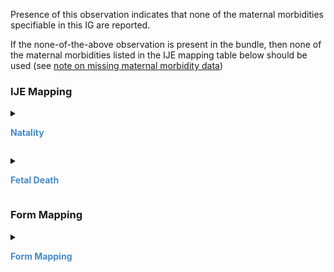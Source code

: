 Presence of this observation indicates that none of the maternal morbidities specifiable in this IG are reported. 
If the none-of-the-above observation is present in the bundle, then none of the maternal morbidities listed in the IJE mapping table below should be used (see <a href='usage.html#maternal-morbidities'>note on missing maternal morbidity data</a>)

### IJE Mapping

<style>
 .context-menu {cursor: context-menu; color: #438bca;}
 .context-menu:hover {opacity: 0.5;}
</style>
<details>

<summary>

<strong class='context-menu' > Natality </strong>

</summary>
<table class='grid'>
<thead>
  <tr>
    <th style='text-align: center'><strong>Use Case</strong></th>
    <th><strong>#</strong></th>
    <th><strong>Description</strong></th>
    <th><strong>IJE Name</strong></th>
    <th><strong>Field</strong></th>
    <th><strong>Type</strong></th>
    <th><strong>Value Set/Comments</strong></th>
  </tr>
</thead>
<tbody>
<tr>
  <td style='text-align: center'>Natality</td>
  <td>195</td>
  <td>Maternal Morbidity--Maternal Transfusion</td>
  <td>MTR</td>
  <td>-</td>
  <td>na</td>
  <td>See <a href='usage.html#maternal-morbidities'>note on missing maternal morbidity data</a></td>
</tr>
<tr>
  <td style='text-align: center'>Natality</td>
  <td>196</td>
  <td>Maternal Morbidity--Perineal Laceration</td>
  <td>PLAC</td>
  <td>-</td>
  <td>na</td>
  <td>See <a href='usage.html#maternal-morbidities'>note on missing maternal morbidity data</a></td>
</tr>
<tr>
  <td style='text-align: center'>Natality</td>
  <td>197</td>
  <td>Maternal Morbidity--Ruptured Uterus</td>
  <td>RUT</td>
  <td>-</td>
  <td>na</td>
  <td>See <a href='usage.html#maternal-morbidities'>note on missing maternal morbidity data</a></td>
</tr>
<tr>
  <td style='text-align: center'>Natality</td>
  <td>198</td>
  <td>Maternal Morbidity--Unplanned Hysterectomy</td>
  <td>UHYS</td>
  <td>-</td>
  <td>na</td>
  <td>See <a href='usage.html#maternal-morbidities'>note on missing maternal morbidity data</a></td>
</tr>
<tr>
  <td style='text-align: center'>Natality</td>
  <td>199</td>
  <td>Maternal Morbidity--Admit to Intensive Care</td>
  <td>AINT</td>
  <td>-</td>
  <td>na</td>
  <td>See <a href='usage.html#maternal-morbidities'>note on missing maternal morbidity data</a></td>
</tr>

</tbody>
</table>

</details>
<p></p>

<details>

<summary>

<strong class='context-menu'> Fetal Death </strong>

</summary>
<table class='grid'>
<thead>
  <tr>
    <th style='text-align: center'><strong>Use Case</strong></th>
    <th><strong>#</strong></th>
    <th><strong>Description</strong></th>
    <th><strong>IJE Name</strong></th>
    <th><strong>Field</strong></th>
    <th><strong>Type</strong></th>
    <th><strong>Value Set/Comments</strong></th>
  </tr>
</thead>
<tbody>
<tr>
  <td style='text-align: center'>Fetal Death</td>
  <td>139</td>
  <td>Maternal Morbidity--Ruptured Uterus</td>
  <td>RUT</td>
  <td>-</td>
  <td>na</td>
  <td>See <a href='usage.html#maternal-morbidities'>note on missing maternal morbidity data</a></td>
</tr>
<tr>
  <td style='text-align: center'>Fetal Death</td>
  <td>141</td>
  <td>Maternal Morbidity--Admit to Intensive Care</td>
  <td>AINT</td>
  <td>-</td>
  <td>na</td>
  <td>See <a href='usage.html#maternal-morbidities'>note on missing maternal morbidity data</a></td>
</tr>

</tbody>
</table>

</details>
<p></p>


### Form Mapping
<details>

<summary>

<strong class='context-menu' >Form Mapping</strong>

</summary>
<table class='grid'>
<thead>
  <tr>
    <th style='text-align: center'><strong>Item #</strong></th>
    <th><strong>Form Field</strong></th>
    <th><strong>FHIR Profile Field</strong></th>
    <th><strong>Reference</strong></th>
  </tr>
</thead>
<tbody>
<tr>
  <td style='text-align: center'>47.7</td>
  <td>Maternal Morbidity: None of the above</td>
  <td>-</td>
  <td><a href='https://www.cdc.gov/nchs/data/dvs/birth11-03final-ACC.pdf'> Certificate of Live Birth</a></td>
</tr>
<tr>
  <td style='text-align: center'>28.6</td>
  <td>Maternal Morbidity: None of the above</td>
  <td>-</td>
  <td><a href='https://www.cdc.gov/nchs/data/dvs/facility-worksheet-2016-508.pdf'> Facility Worksheet for the Live Birth Certificate</a></td>
</tr>
<tr>
  <td style='text-align: center'>28.6</td>
  <td>Maternal Morbidity: None of the above</td>
  <td>-</td>
  <td><a href='https://www.cdc.gov/nchs/data/dvs/multiple-births-worksheet-2016.pdf'> Attachment to the Facility Worksheet for the Live Birth Certificate for Multiple Births</a></td>
</tr>
<tr>
  <td style='text-align: center'>39.7</td>
  <td>Maternal Morbidity: None of the above</td>
  <td>-</td>
  <td><a href='https://www.cdc.gov/nchs/data/dvs/FDEATH11-03finalACC.pdf'> Report of Fetal Death</a></td>
</tr>
<tr>
  <td style='text-align: center'>18.3</td>
  <td>Maternal Morbidity: None of the above</td>
  <td>-</td>
  <td><a href='https://www.cdc.gov/nchs/data/dvs/fetal-death-facility-worksheet-2019-508.pdf'> Facility Worksheet for the Report of Fetal Death</a></td>
</tr>
</tbody>
</table>

</details>
<p></p>
